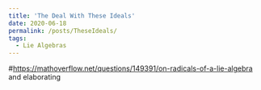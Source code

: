 ```yaml
---
title: 'The Deal With These Ideals'
date: 2020-06-18
permalink: /posts/TheseIdeals/
tags:
  - Lie Algebras
---
```


#https://mathoverflow.net/questions/149391/on-radicals-of-a-lie-algebra and elaborating
